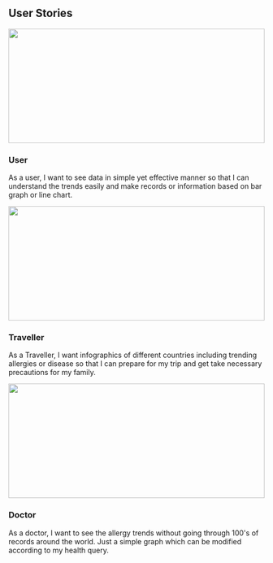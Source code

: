 
<!doctype html>
<html>
<head>
<meta charset="utf-8">
<title>Directed Studies</title>
<link rel="stylesheet" href="https://maxcdn.bootstrapcdn.com/bootstrap/4.0.0/css/bootstrap.min.css" integrity="sha384-Gn5384xqQ1aoWXA+058RXPxPg6fy4IWvTNh0E263XmFcJlSAwiGgFAW/dAiS6JXm" crossorigin="anonymous">
<link rel="stylesheet" href="https://bootswatch.com/4/lux/bootstrap.min.css">
</head>

<body>

<div id="user-story">
  <h2  class="blog-post-title pb-3 mb-5  mt-5 border-bottom"> User Stories </h2>
  <div class="row">
    <div class="col-md-4">
      <div class="card mb-4 box-shadow"> <img class="card-img-top" src="https://i.imgur.com/UpXQ3oz.jpg" style="height: 225px; width: 100%; display: block;" >
        <div class="card-body">
          <h3 class="border-bottom">User</h3>
          <p class="card-text">As a user, I want to see data in simple yet effective manner so that I can understand the trends easily and make records or information based on bar graph or line chart.</p>
        </div>
      </div>
    </div>
    <div class="col-md-4">
      <div class="card mb-4 box-shadow"> <img class="card-img-top" src="https://i.imgur.com/6w4l8aN.jpg" style="height: 225px; width: 100%; display: block;" >
        <div class="card-body">
          <h3 class="border-bottom">Traveller</h3>
          <p class="card-text">As a Traveller, I want infographics of different countries including trending allergies or disease so that I can prepare for my trip and get take necessary precautions for my family.</p>
        </div>
      </div>
    </div>
    <div class="col-md-4">
      <div class="card mb-4 box-shadow"> <img class="card-img-top" src="https://i.imgur.com/xXmQA9h.jpg" style="height: 225px; width: 100%; display: block;" >
        <div class="card-body">
          <h3 class="border-bottom">Doctor</h3>
          <p class="card-text">As a doctor, I want to see the allergy trends without going through 100's of records around the world. Just a simple graph which can be modified according to my health query.</p>
        </div>
      </div>
    </div>
  </div>
</div>


<script src="https://code.jquery.com/jquery-3.2.1.slim.min.js" integrity="sha384-KJ3o2DKtIkvYIK3UENzmM7KCkRr/rE9/Qpg6aAZGJwFDMVNA/GpGFF93hXpG5KkN" crossorigin="anonymous"></script>
<script src="https://cdnjs.cloudflare.com/ajax/libs/popper.js/1.12.9/umd/popper.min.js" integrity="sha384-ApNbgh9B+Y1QKtv3Rn7W3mgPxhU9K/ScQsAP7hUibX39j7fakFPskvXusvfa0b4Q" crossorigin="anonymous"></script>
<script src="https://maxcdn.bootstrapcdn.com/bootstrap/4.0.0/js/bootstrap.min.js" integrity="sha384-JZR6Spejh4U02d8jOt6vLEHfe/JQGiRRSQQxSfFWpi1MquVdAyjUar5+76PVCmYl" crossorigin="anonymous"></script>
</body>
</html>
